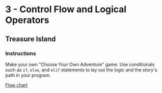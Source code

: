 # 3 - Control Flow and Logical Operators

## Treasure Island

### Instructions

Make your own "Choose Your Own Adventure" game. Use conditionals such as `if`, `else`, and `elif` statements to lay out the logic and the story's path in your program. 

[Flow chart](https://viewer.diagrams.net/?highlight=0000ff&edit=_blank&layers=1&nav=1&title=Treasure%20Island%20Conditional.drawio#Uhttps%3A%2F%2Fdrive.google.com%2Fuc%3Fid%3D1oDe4ehjWZipYRsVfeAx2HyB7LCQ8_Fvi%26export%3Ddownload)
